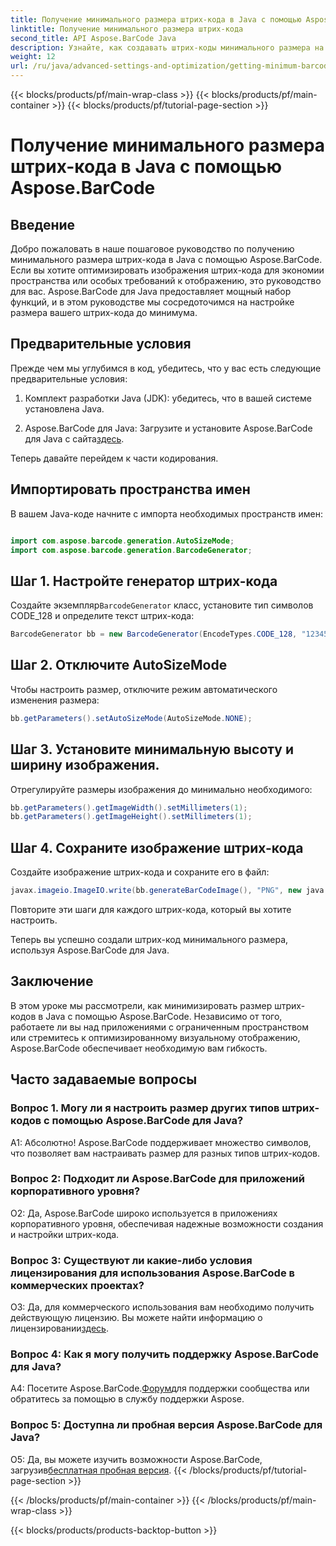 ```yaml
---
title: Получение минимального размера штрих-кода в Java с помощью Aspose.BarCode
linktitle: Получение минимального размера штрих-кода
second_title: API Aspose.BarCode Java
description: Узнайте, как создавать штрих-коды минимального размера на Java с помощью Aspose.BarCode. Следуйте нашему пошаговому руководству для эффективного и компактного создания штрих-кодов.
weight: 12
url: /ru/java/advanced-settings-and-optimization/getting-minimum-barcode-size/
---
```


{{< blocks/products/pf/main-wrap-class >}}
{{< blocks/products/pf/main-container >}}
{{< blocks/products/pf/tutorial-page-section >}}

# Получение минимального размера штрих-кода в Java с помощью Aspose.BarCode

## Введение

Добро пожаловать в наше пошаговое руководство по получению минимального размера штрих-кода в Java с помощью Aspose.BarCode. Если вы хотите оптимизировать изображения штрих-кода для экономии пространства или особых требований к отображению, это руководство для вас. Aspose.BarCode для Java предоставляет мощный набор функций, и в этом руководстве мы сосредоточимся на настройке размера вашего штрих-кода до минимума.

## Предварительные условия

Прежде чем мы углубимся в код, убедитесь, что у вас есть следующие предварительные условия:

1. Комплект разработки Java (JDK): убедитесь, что в вашей системе установлена Java.

2.  Aspose.BarCode для Java: Загрузите и установите Aspose.BarCode для Java с сайта[здесь](https://releases.aspose.com/barcode/java/).

Теперь давайте перейдем к части кодирования.

## Импортировать пространства имен

В вашем Java-коде начните с импорта необходимых пространств имен:

```java

import com.aspose.barcode.generation.AutoSizeMode;
import com.aspose.barcode.generation.BarcodeGenerator;
```

## Шаг 1. Настройте генератор штрих-кода

 Создайте экземпляр`BarcodeGenerator` класс, установите тип символов CODE_128 и определите текст штрих-кода:

```java
BarcodeGenerator bb = new BarcodeGenerator(EncodeTypes.CODE_128, "1234567");
```

## Шаг 2. Отключите AutoSizeMode

Чтобы настроить размер, отключите режим автоматического изменения размера:

```java
bb.getParameters().setAutoSizeMode(AutoSizeMode.NONE);
```

## Шаг 3. Установите минимальную высоту и ширину изображения.

Отрегулируйте размеры изображения до минимально необходимого:

```java
bb.getParameters().getImageWidth().setMillimeters(1);
bb.getParameters().getImageHeight().setMillimeters(1);
```

## Шаг 4. Сохраните изображение штрих-кода

Создайте изображение штрих-кода и сохраните его в файл:

```java
javax.imageio.ImageIO.write(bb.generateBarCodeImage(), "PNG", new java.io.File(dataDir + "minimumresult.png"));
```

Повторите эти шаги для каждого штрих-кода, который вы хотите настроить.

Теперь вы успешно создали штрих-код минимального размера, используя Aspose.BarCode для Java.

## Заключение

В этом уроке мы рассмотрели, как минимизировать размер штрих-кодов в Java с помощью Aspose.BarCode. Независимо от того, работаете ли вы над приложениями с ограниченным пространством или стремитесь к оптимизированному визуальному отображению, Aspose.BarCode обеспечивает необходимую вам гибкость.

## Часто задаваемые вопросы

### Вопрос 1. Могу ли я настроить размер других типов штрих-кодов с помощью Aspose.BarCode для Java?

А1: Абсолютно! Aspose.BarCode поддерживает множество символов, что позволяет вам настраивать размер для разных типов штрих-кодов.

### Вопрос 2: Подходит ли Aspose.BarCode для приложений корпоративного уровня?

О2: Да, Aspose.BarCode широко используется в приложениях корпоративного уровня, обеспечивая надежные возможности создания и настройки штрих-кода.

### Вопрос 3: Существуют ли какие-либо условия лицензирования для использования Aspose.BarCode в коммерческих проектах?

 О3: Да, для коммерческого использования вам необходимо получить действующую лицензию. Вы можете найти информацию о лицензировании[здесь](https://purchase.aspose.com/buy).

### Вопрос 4: Как я могу получить поддержку Aspose.BarCode для Java?

 A4: Посетите Aspose.BarCode.[Форум](https://forum.aspose.com/c/barcode/13)для поддержки сообщества или обратитесь за помощью в службу поддержки Aspose.

### Вопрос 5: Доступна ли пробная версия Aspose.BarCode для Java?

 О5: Да, вы можете изучить возможности Aspose.BarCode, загрузив[бесплатная пробная версия](https://releases.aspose.com/).
{{< /blocks/products/pf/tutorial-page-section >}}

{{< /blocks/products/pf/main-container >}}
{{< /blocks/products/pf/main-wrap-class >}}

{{< blocks/products/products-backtop-button >}}
